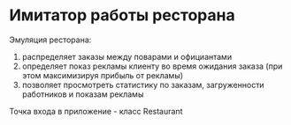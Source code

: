 # Имитатор работы ресторана
Эмуляция ресторана:
  1. распределяет заказы между поварами и официантами
  2. определяет показ рекламы клиенту во время ожидания заказа (при этом максимизируя прибыль от рекламы)
  3. позволяет просмотреть статистику по заказам, загруженности работников и показам рекламы

Точка входа в приложение - класс Restaurant

